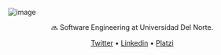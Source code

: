 ![image](https://user-images.githubusercontent.com/10078203/88257987-aab59e00-cc84-11ea-85ae-9ff2dd118083.png)

<p align ="center"> 🔜 Software Engineering at Universidad Del Norte. </p>
<p align="center">
  <a href="https://twitter.com/amstrongm29">Twitter</a> •
  <a href="https://www.linkedin.com/in/amstrongmonachello/">Linkedin</a> •
  <a href="https://platzi.com/@amstrongmonachello/">Platzi</a> 
</p>




